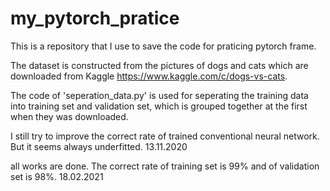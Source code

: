 # my_pytorch_pratice
This is a repository that I use to save the code for praticing pytorch frame. 

The dataset is constructed from the pictures of dogs and cats which are downloaded from Kaggle https://www.kaggle.com/c/dogs-vs-cats.

The code of 'seperation_data.py' is used for seperating the training data into training set and validation set, which is grouped together at the first when they was downloaded.

I still try to improve the correct rate of trained conventional neural network. But it seems always underfitted. 
13.11.2020

all works are done. The correct rate of training set is 99% and of validation set is 98%. 
18.02.2021
